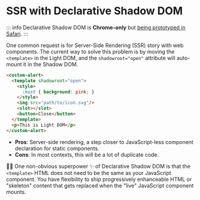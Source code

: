 # SSR with Declarative Shadow DOM

::: info
Declarative Shadow DOM is **Chrome-only** but [being prototyped in Safari](https://github.com/WebKit/standards-positions/issues/12).
:::

One common request is for Server-Side Rendering (SSR) story with web components. The current way to solve this problem is by moving the `<template>` in the Light DOM, and the `shadowroot="open"` attribute will auto-mount it in the Shadow DOM.

```html
<custom-alert>
  <template shadowroot="open">
    <style>
      :host { background: pink; }
    </style>
    <img src="path/to/icon.svg"/>
    <slot></slot>
    <button>Close</button>
  </template>
  <p>This is Light DOM</p>
</custom-alert>
```

- **Pros**: Server-side rendering, a step closer to JavaScript-less component declaration for static components.
- **Cons**: In most contexts, this will be a lot of duplicate code.

🙋‍♂️ One non-obvious superpower ✨ of Declarative Shadow DOM is that the `<template>` HTML does not need to be the same as your JavaScript component. You have flexibility to ship progressively enhanceable HTML or "skeleton" content that gets replaced when the "live" JavaScript component mounts. 

